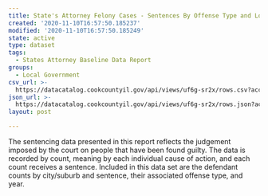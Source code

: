 ```yaml
---
title: State's Attorney Felony Cases - Sentences By Offense Type and Location Type
created: '2020-11-10T16:57:50.185237'
modified: '2020-11-10T16:57:50.185249'
state: active
type: dataset
tags:
  - States Attorney Baseline Data Report
groups:
  - Local Government
csv_url: >-
  https://datacatalog.cookcountyil.gov/api/views/uf6g-sr2x/rows.csv?accessType=DOWNLOAD
json_url: >-
  https://datacatalog.cookcountyil.gov/api/views/uf6g-sr2x/rows.json?accessType=DOWNLOAD
layout: post

---
```

The sentencing data presented in this report reflects the judgement imposed by the court on people that have been found guilty. The data is recorded by count, meaning by each individual cause of action, and each count receives a sentence. Included in this data set are the defendant counts by city/suburb and sentence, their associated offense type, and year.
